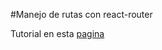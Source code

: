 #Manejo de rutas con react-router

Tutorial en esta [pagina](http://vincentblog.me/posts/como-usar-react-router-para-crear-rutas-en-react)